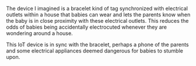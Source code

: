 The device I imagined is a bracelet kind of tag synchronized with electrical outlets within a house that babies can wear
and lets the parents know when the baby is in close proximity with these electrical outlets. This reduces the odds of babies 
being accidentally electrocuted whenever they are wondering around a house. 

This IoT device is in sync with the bracelet, perhaps a phone of the parents and some electrical appliances deemed dangerous 
for babies to stumble upon. 
